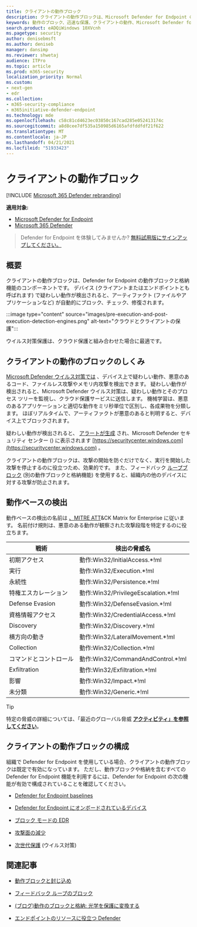 ```yaml
---
title: クライアントの動作ブロック
description: クライアントの動作ブロックは、Microsoft Defender for Endpoint の動作ブロックと格納機能の一部です。
keywords: 動作のブロック、迅速な保護、クライアントの動作、Microsoft Defender for Endpoint
search.product: eADQiWindows 10XVcnh
ms.pagetype: security
author: denisebmsft
ms.author: deniseb
manager: dansimp
ms.reviewer: shwetaj
audience: ITPro
ms.topic: article
ms.prod: m365-security
localization_priority: Normal
ms.custom:
- next-gen
- edr
ms.collection:
- m365-security-compliance
- m365initiative-defender-endpoint
ms.technology: mde
ms.openlocfilehash: c58c81cd4623ec03850c167cad285e052413174c
ms.sourcegitcommit: a8d8cee7df535a150985d6165afdfddfdf21f622
ms.translationtype: MT
ms.contentlocale: ja-JP
ms.lasthandoff: 04/21/2021
ms.locfileid: "51933423"
---
```

# <a name="client-behavioral-blocking"></a>クライアントの動作ブロック

[!INCLUDE [Microsoft 365 Defender rebranding](../../includes/microsoft-defender.md)]

**適用対象:**
- [Microsoft Defender for Endpoint](https://go.microsoft.com/fwlink/p/?linkid=2154037)
- [Microsoft 365 Defender](https://go.microsoft.com/fwlink/?linkid=2118804)

>Defender for Endpoint を体験してみませんか? [無料試用版にサインアップしてください。](https://www.microsoft.com/microsoft-365/windows/microsoft-defender-atp?ocid=docs-wdatp-assignaccess-abovefoldlink)

## <a name="overview"></a>概要

クライアントの動作ブロックは、Defender [](https://docs.microsoft.com/microsoft-365/security/defender-endpoint/behavioral-blocking-containment) for Endpoint の動作ブロックと格納機能のコンポーネントです。 デバイス (クライアントまたはエンドポイントとも呼ばれます) で疑わしい動作が検出されると、アーティファクト (ファイルやアプリケーションなど) が自動的にブロック、チェック、修復されます。 

:::image type="content" source="images/pre-execution-and-post-execution-detection-engines.png" alt-text="クラウドとクライアントの保護":::

ウイルス対策保護は、クラウド保護と組み合わせた場合に最適です。

## <a name="how-client-behavioral-blocking-works"></a>クライアントの動作のブロックのしくみ

[Microsoft Defender ウイルス対策では](https://docs.microsoft.com/windows/security/threat-protection/microsoft-defender-antivirus/microsoft-defender-antivirus-in-windows-10) 、デバイス上で疑わしい動作、悪意のあるコード、ファイルレス攻撃やメモリ内攻撃を検出できます。 疑わしい動作が検出されると、Microsoft Defender ウイルス対策は、疑わしい動作とそのプロセス ツリーを監視し、クラウド保護サービスに送信します。 機械学習は、悪意のあるアプリケーションと適切な動作をミリ秒単位で区別し、各成果物を分類します。 ほぼリアルタイムで、アーティファクトが悪意のあると判明すると、デバイス上でブロックされます。 

疑わしい動作が検出されると、 [アラートが生成](https://docs.microsoft.com/microsoft-365/security/defender-endpoint/alerts-queue) され、Microsoft Defender セキュリティ センター () に表示されます [https://securitycenter.windows.com](https://securitycenter.windows.com) 。

クライアントの動作ブロックは、攻撃の開始を防ぐだけでなく、実行を開始した攻撃を停止するのに役立つため、効果的です。 また、フィードバック [ループブロック](feedback-loop-blocking.md) (別の動作ブロックと格納機能) を使用すると、組織内の他のデバイスに対する攻撃が防止されます。

## <a name="behavior-based-detections"></a>動作ベースの検出

動作ベースの検出の名前は [、MITRE ATT](https://attack.mitre.org/matrices/enterprise)&CK Matrix for Enterprise に従います。 名前付け規則は、悪意のある動作が観察された攻撃段階を特定するのに役立ちます。


|戦術 |   検出の脅威名 |
|----|----|
|初期アクセス | 動作:Win32/InitialAccess.*!ml |
|実行  | 動作:Win32/Execution.*!ml |
|永続性    | 動作:Win32/Persistence.*!ml |
|特権エスカレーション   | 動作:Win32/PrivilegeEscalation.*!ml |
|Defense Evasion    | 動作:Win32/DefenseEvasion.*!ml |
|資格情報アクセス  | 動作:Win32/CredentialAccess.*!ml |
|Discovery  | 動作:Win32/Discovery.*!ml |
|横方向の動き | 動作:Win32/LateralMovement.*!ml |
|Collection |   動作:Win32/Collection.*!ml |
|コマンドとコントロール | 動作:Win32/CommandAndControl.*!ml |
|Exfiltration   | 動作:Win32/Exfiltration.*!ml |
|影響 | 動作:Win32/Impact.*!ml |
|未分類  | 動作:Win32/Generic.*!ml |

> [!TIP]
> 特定の脅威の詳細については、「最近のグローバル脅威 **[アクティビティ」を参照してください](https://www.microsoft.com/wdsi/threats)**。


## <a name="configuring-client-behavioral-blocking"></a>クライアントの動作ブロックの構成

組織で Defender for Endpoint を使用している場合、クライアントの動作ブロックは既定で有効になっています。 ただし、動作ブロックや格納を含むすべての Defender [](behavioral-blocking-containment.md)for Endpoint 機能を利用するには、Defender for Endpoint の次の機能が有効で構成されていることを確認してください。

- [Defender for Endpoint baselines](https://docs.microsoft.com/microsoft-365/security/defender-endpoint/configure-machines-security-baseline)

- [Defender for Endpoint にオンボードされているデバイス](https://docs.microsoft.com/microsoft-365/security/defender-endpoint/onboard-configure)

- [ブロック モードの EDR](https://docs.microsoft.com/microsoft-365/security/defender-endpoint/edr-in-block-mode)

- [攻撃面の減少](https://docs.microsoft.com/microsoft-365/security/defender-endpoint/attack-surface-reduction)

- [次世代保護](https://docs.microsoft.com/windows/security/threat-protection/microsoft-defender-antivirus/configure-microsoft-defender-antivirus-features) (ウイルス対策)

## <a name="related-articles"></a>関連記事

- [動作ブロックと封じ込め](behavioral-blocking-containment.md)

- [フィードバック ループのブロック](feedback-loop-blocking.md)

- [(ブログ)動作のブロックと格納: 光学を保護に変換する](https://www.microsoft.com/security/blog/2020/03/09/behavioral-blocking-and-containment-transforming-optics-into-protection/)

- [エンドポイントのリソースに役立つ Defender](https://docs.microsoft.com/microsoft-365/security/defender-endpoint/helpful-resources)
